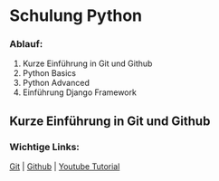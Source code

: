 # Schulung Python

### Ablauf:
1. Kurze Einführung in Git und Github
2. Python Basics
3. Python Advanced
4. Einführung Django Framework 

## Kurze Einführung in Git und Github
### Wichtige Links: 
[Git](https://git-scm.com/downloads) |
[Github](https://github.com) |
[Youtube Tutorial](https://www.youtube.com/playlist?list=PL4cUxeGkcC9goXbgTDQ0n_4TBzOO0ocPR)

